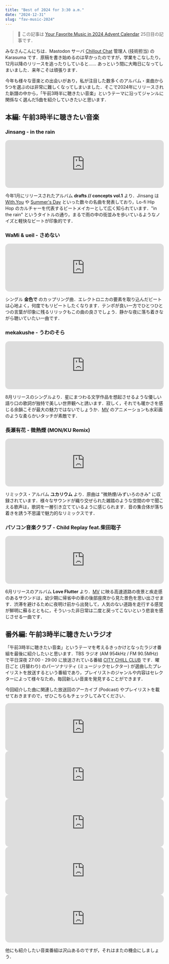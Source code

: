 ```yaml
---
title: "Best of 2024 for 3:30 a.m."
date: "2024-12-31"
slug: "fav-music-2024"
---
```


> 📅 この記事は [Your Favorite Music in 2024 Advent Calendar](https://adventar.org/calendars/10331) 25日目の記事です．

みなさんこんにちは．Mastodon サーバ [Chillout Chat](https://chillout.chat) 管理人 (技術担当) の Karasuma です．原稿を書き始めるのは早かったのですが，学業をこなしたり，12月以降のリリースを追ったりしていると…… あっという間に大晦日になってしまいました．来年こそは頑張ります．

今年も様々な音楽との出会いがあり，私が注目した数多くのアルバム・楽曲から5つを選ぶのは非常に難しくなってしまいました．そこで2024年にリリースされた新譜の中から，「午前3時半に聴きたい音楽」というテーマに沿ってジャンルに関係なく選んだ5曲を紹介していきたいと思います．

## 本編: 午前3時半に聴きたい音楽

### Jinsang - in the rain

<iframe style="border-radius:12px" src="https://open.spotify.com/embed/track/0GYeUen9UHYtUsGIgGnM8c?utm_source=generator&theme=0" width="100%" height="152" frameBorder="0" allowfullscreen="" allow="autoplay; clipboard-write; encrypted-media; fullscreen; picture-in-picture" loading="lazy"></iframe>

今年1月にリリースされたアルバム **drafts // concepts vol.1** より．Jinsang は [With.You](https://open.spotify.com/intl-ja/album/07RtIdMBCKSB5Io1vNnDBB) や [Summer's Day](https://open.spotify.com/intl-ja/album/07RtIdMBCKSB5Io1vNnDBB) といった数々の名曲を発表しており，Lo-fi Hip Hop のカルチャーを代表するビートメイカーとして広く知られています．"in the rain" というタイトルの通り，まるで雨の中の街並みを歩いているようなノイズと軽快なビートが印象的です．

### WaMi & ueil - さめない

<iframe style="border-radius:12px" src="https://open.spotify.com/embed/track/2YUZZXQjWlgBShr36gNfeI?utm_source=generator&theme=0" width="100%" height="152" frameBorder="0" allowfullscreen="" allow="autoplay; clipboard-write; encrypted-media; fullscreen; picture-in-picture" loading="lazy"></iframe>

シングル **金色で** のカップリング曲．エレクトロニカの要素を取り込んだビートは心地よく，何度でもリピートしたくなります．テンポが良い一方でひとつひとつの言葉が印象に残るリリックもこの曲の良さでしょう．静かな夜に落ち着きながら聴いていたい一曲です．

### mekakushe - うわのそら

<iframe style="border-radius:12px" src="https://open.spotify.com/embed/track/7xq3Qm4jXRTj7i3LwqO8Wn?utm_source=generator&theme=0" width="100%" height="152" frameBorder="0" allowfullscreen="" allow="autoplay; clipboard-write; encrypted-media; fullscreen; picture-in-picture" loading="lazy"></iframe>

8月リリースのシングルより．星にまつわる文学作品を想起させるような優しい語り口の歌詞が独特で美しい世界観へと誘います．寂しく，それでも暖かさを感じる余韻こそが最大の魅力ではないでしょうか．[MV](https://www.youtube.com/watch?v=9XC5nsh1zBw) のアニメーションも水彩画のような柔らかいタッチが素敵です．

### 長瀬有花 - 微熱煙 (MON/KU Remix)

<iframe style="border-radius:12px" src="https://open.spotify.com/embed/track/0JjR1ebd5RJe0Y4yVIzBrt?utm_source=generator&theme=0" width="100%" height="152" frameBorder="0" allowfullscreen="" allow="autoplay; clipboard-write; encrypted-media; fullscreen; picture-in-picture" loading="lazy"></iframe>

リミックス・アルバム **ユカリウム** より．原曲は "微熱煙/みずいろのきみ" に収録されています．様々なサウンドが織り交ぜられた雑踏のような空間の中で聞こえる歌声は，歌詞を一層引き立てているように感じられます．音の集合体が落ち着きを誘う不思議で魅力的なリミックスです．

### パソコン音楽クラブ - Child Replay feat.柴田聡子

<iframe style="border-radius:12px" src="https://open.spotify.com/embed/track/5eUsbGNoJEMFsvrBAWXgp6?utm_source=generator&theme=0" width="100%" height="152" frameBorder="0" allowfullscreen="" allow="autoplay; clipboard-write; encrypted-media; fullscreen; picture-in-picture" loading="lazy"></iframe>

6月リリースのアルバム **Love Flutter** より．[MV](https://www.youtube.com/watch?v=0vFNmLzBink) に映る高速道路の夜景と疾走感のあるサウンドは，幼少期に帰省中の車の後部座席から見た景色を思い出させます．渋滞を避けるために夜明け前から出発して，人気のない道路を走行する感覚が鮮明に蘇るとともに，そういった非日常は二度と戻ってこないという悲哀を感じさせる一曲です．

## 番外編: 午前3時半に聴きたいラジオ

「午前3時半に聴きたい音楽」というテーマを考えるきっかけとなったラジオ番組を最後に紹介したいと思います．TBS ラジオ (AM 954kHz / FM 90.5MHz) で平日深夜 27:00 - 29:00 に放送されている番組 [CITY CHILL CLUB](https://www.tbsradio.jp/chill/) です．曜日ごと (月替わり) のパーソナリティ (ミュージックセレクター) が選曲したプレイリストを放送するという番組であり，プレイリストのジャンルや内容はセレクターによって様々なため，毎回新しい音楽を発見することができます．

今回紹介した曲に関連した放送回のアーカイブ (Podcast) やプレイリストを載せておきますので，ぜひこちらもチェックしてみてください．

<iframe style="border-radius:12px" src="https://open.spotify.com/embed/playlist/6uMYb3cjPtvGbarahFAHhi?utm_source=generator&theme=0" width="100%" height="152" frameBorder="0" allowfullscreen="" allow="autoplay; clipboard-write; encrypted-media; fullscreen; picture-in-picture" loading="lazy"></iframe>

<iframe style="border-radius:12px" src="https://open.spotify.com/embed/playlist/5Ck1UB1jkTJ6OwomxxY3Ge?utm_source=generator&theme=0" width="100%" height="152" frameBorder="0" allowfullscreen="" allow="autoplay; clipboard-write; encrypted-media; fullscreen; picture-in-picture" loading="lazy"></iframe>

<iframe style="border-radius:12px" src="https://open.spotify.com/embed/episode/4Rdxt1gFU60HfZLKY0SoMt?utm_source=generator&theme=0" width="100%" height="152" frameBorder="0" allowfullscreen="" allow="autoplay; clipboard-write; encrypted-media; fullscreen; picture-in-picture" loading="lazy"></iframe>

<iframe style="border-radius:12px" src="https://open.spotify.com/embed/playlist/5djRORRBIB3RZWys6SCGvR?utm_source=generator&theme=0" width="100%" height="152" frameBorder="0" allowfullscreen="" allow="autoplay; clipboard-write; encrypted-media; fullscreen; picture-in-picture" loading="lazy"></iframe>

<iframe style="border-radius:12px" src="https://open.spotify.com/embed/playlist/6T4IW6CwH3zjtBjn7u6gap?utm_source=generator&theme=0" width="100%" height="152" frameBorder="0" allowfullscreen="" allow="autoplay; clipboard-write; encrypted-media; fullscreen; picture-in-picture" loading="lazy"></iframe>

他にも紹介したい音楽番組は沢山あるのですが，それはまたの機会にしましょう．